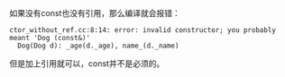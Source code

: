 如果没有const也没有引用，那么编译就会报错：
```
ctor_without_ref.cc:8:14: error: invalid constructor; you probably meant 'Dog (const&)'
  Dog(Dog d): _age(d._age), name_(d._name)
```
但是加上引用就可以，const并不是必须的。
